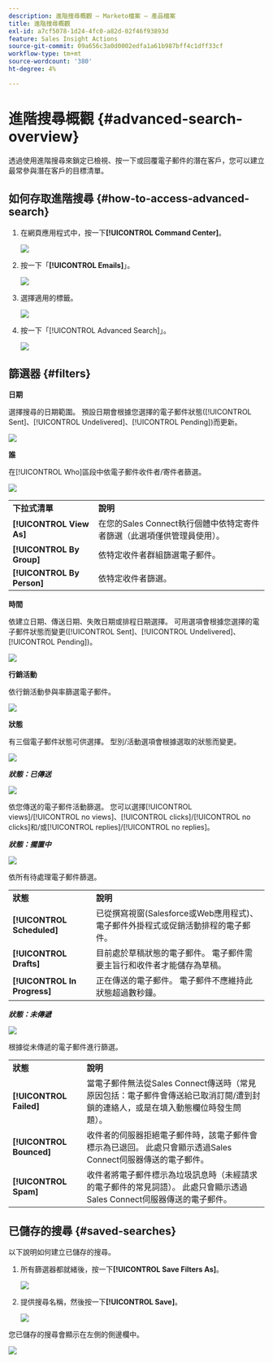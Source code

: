```yaml
---
description: 進階搜尋概觀 — Marketo檔案 — 產品檔案
title: 進階搜尋概觀
exl-id: a7cf5078-1d24-4fc0-a82d-02f46f93893d
feature: Sales Insight Actions
source-git-commit: 09a656c3a0d0002edfa1a61b987bff4c1dff33cf
workflow-type: tm+mt
source-wordcount: '380'
ht-degree: 4%

---
```


# 進階搜尋概觀 {#advanced-search-overview}

透過使用進階搜尋來鎖定已檢視、按一下或回覆電子郵件的潛在客戶，您可以建立最常參與潛在客戶的目標清單。

## 如何存取進階搜尋 {#how-to-access-advanced-search}

1. 在網頁應用程式中，按一下&#x200B;**[!UICONTROL Command Center]**。

   ![](assets/advanced-search-overview-1.png)

1. 按一下「**[!UICONTROL Emails]**」。

   ![](assets/advanced-search-overview-2.png)

1. 選擇適用的標籤。

   ![](assets/advanced-search-overview-3.png)

1. 按一下「[!UICONTROL Advanced Search]」。

   ![](assets/advanced-search-overview-4.png)

## 篩選器 {#filters}

**日期**

選擇搜尋的日期範圍。 預設日期會根據您選擇的電子郵件狀態([!UICONTROL Sent]、[!UICONTROL Undelivered]、[!UICONTROL Pending])而更新。

![](assets/advanced-search-overview-5.png)

**誰**

在[!UICONTROL Who]區段中依電子郵件收件者/寄件者篩選。

![](assets/advanced-search-overview-6.png)

<table>
 <tr>
  <td><strong>下拉式清單</strong></td>
  <td><strong>說明</strong></td>
 </tr>
 <tr>
  <td><strong>[!UICONTROL View As]</strong></td>
  <td>在您的Sales Connect執行個體中依特定寄件者篩選（此選項僅供管理員使用）。</td>
 </tr>
 <tr>
  <td><strong>[!UICONTROL By Group]</strong></td>
  <td>依特定收件者群組篩選電子郵件。</td>
 </tr>
 <tr>
  <td><strong>[!UICONTROL By Person]</strong></td>
  <td>依特定收件者篩選。</td>
 </tr>
</table>

**時間**

依建立日期、傳送日期、失敗日期或排程日期選擇。 可用選項會根據您選擇的電子郵件狀態而變更([!UICONTROL Sent]、[!UICONTROL Undelivered]、[!UICONTROL Pending])。

![](assets/advanced-search-overview-7.png)

**行銷活動**

依行銷活動參與率篩選電子郵件。

![](assets/advanced-search-overview-8.png)

**狀態**

有三個電子郵件狀態可供選擇。 型別/活動選項會根據選取的狀態而變更。

![](assets/advanced-search-overview-9.png)

_&#x200B;**狀態：已傳送**&#x200B;_

![](assets/advanced-search-overview-10.png)

依您傳送的電子郵件活動篩選。 您可以選擇[!UICONTROL views]/[!UICONTROL no views]、[!UICONTROL clicks]/[!UICONTROL no clicks]和/或[!UICONTROL replies]/[!UICONTROL no replies]。

_&#x200B;**狀態：擱置中**&#x200B;_

![](assets/advanced-search-overview-11.png)

依所有待處理電子郵件篩選。

<table>
 <tr>
  <td><strong>狀態</strong></td>
  <td><strong>說明</strong></td>
 </tr>
 <tr>
  <td><strong>[!UICONTROL Scheduled]</strong></td>
  <td>已從撰寫視窗(Salesforce或Web應用程式)、電子郵件外掛程式或促銷活動排程的電子郵件。</td>
 </tr>
 <tr>
  <td><strong>[!UICONTROL Drafts]</strong></td>
  <td>目前處於草稿狀態的電子郵件。 電子郵件需要主旨行和收件者才能儲存為草稿。</td>
 </tr>
 <tr>
  <td><strong>[!UICONTROL In Progress]</strong></td>
  <td>正在傳送的電子郵件。 電子郵件不應維持此狀態超過數秒鐘。</td>
 </tr>
</table>

_&#x200B;**狀態：未傳遞**&#x200B;_

![](assets/advanced-search-overview-12.png)

根據從未傳遞的電子郵件進行篩選。

<table>
 <tr>
  <td><strong>狀態</strong></td>
  <td><strong>說明</strong></td>
 </tr>
 <tr>
  <td><strong>[!UICONTROL Failed]</strong></td>
  <td>當電子郵件無法從Sales Connect傳送時（常見原因包括：電子郵件會傳送給已取消訂閱/遭到封鎖的連絡人，或是在填入動態欄位時發生問題）。</td>
 </tr>
 <tr>
  <td><strong>[!UICONTROL Bounced]</strong></td>
  <td>收件者的伺服器拒絕電子郵件時，該電子郵件會標示為已退回。 此處只會顯示透過Sales Connect伺服器傳送的電子郵件。</td>
 </tr>
 <tr>
  <td><strong>[!UICONTROL Spam]</strong></td>
  <td>收件者將電子郵件標示為垃圾訊息時（未經請求的電子郵件的常見詞語）。 此處只會顯示透過Sales Connect伺服器傳送的電子郵件。</td>
 </tr>
</table>

## 已儲存的搜尋 {#saved-searches}

以下說明如何建立已儲存的搜尋。

1. 所有篩選器都就緒後，按一下&#x200B;**[!UICONTROL Save Filters As]**。

   ![](assets/advanced-search-overview-13.png)

1. 提供搜尋名稱，然後按一下&#x200B;**[!UICONTROL Save]**。

   ![](assets/advanced-search-overview-14.png)

您已儲存的搜尋會顯示在左側的側邊欄中。

![](assets/advanced-search-overview-15.png)
